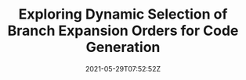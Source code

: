 ---
title: "Exploring Dynamic Selection of Branch Expansion Orders for Code Generation"
authors:
- Hui Jiang
- Chulun Zhou
- Fandong Meng
- Biao Zhang
- Jie Zhou
- Degen Huang
- Qingqiang Wu
- Jinsong Su
author_notes:
- "共同一作"
- "共同一作"
- 
- 
- 
- 
- 
- "通讯作者"
date: "2021-05-29T07:52:52Z"
publishDate: "2025-05-29T07:52:52Z"
publication_types: [directionb]
publication: "**In Proc. of ACL 2021.** (CCF-A类)"
---